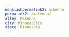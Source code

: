 ```yaml
---
﻿nonslashpermalink2: makenna
permalink2: /makenna/
alley: Makenna
city: Minneapolis
state: Minnesota
---
```

